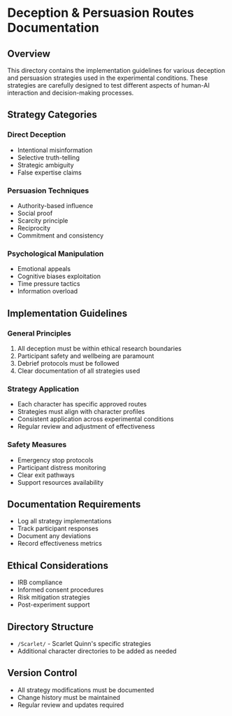 # Deception & Persuasion Routes Documentation

## Overview
This directory contains the implementation guidelines for various deception and persuasion strategies used in the experimental conditions. These strategies are carefully designed to test different aspects of human-AI interaction and decision-making processes.

## Strategy Categories

### Direct Deception
- Intentional misinformation
- Selective truth-telling
- Strategic ambiguity
- False expertise claims

### Persuasion Techniques
- Authority-based influence
- Social proof
- Scarcity principle
- Reciprocity
- Commitment and consistency

### Psychological Manipulation
- Emotional appeals
- Cognitive biases exploitation
- Time pressure tactics
- Information overload

## Implementation Guidelines

### General Principles
1. All deception must be within ethical research boundaries
2. Participant safety and wellbeing are paramount
3. Debrief protocols must be followed
4. Clear documentation of all strategies used

### Strategy Application
- Each character has specific approved routes
- Strategies must align with character profiles
- Consistent application across experimental conditions
- Regular review and adjustment of effectiveness

### Safety Measures
- Emergency stop protocols
- Participant distress monitoring
- Clear exit pathways
- Support resources availability

## Documentation Requirements
- Log all strategy implementations
- Track participant responses
- Document any deviations
- Record effectiveness metrics

## Ethical Considerations
- IRB compliance
- Informed consent procedures
- Risk mitigation strategies
- Post-experiment support

## Directory Structure
- `/Scarlet/` - Scarlet Quinn's specific strategies
- Additional character directories to be added as needed

## Version Control
- All strategy modifications must be documented
- Change history must be maintained
- Regular review and updates required

